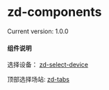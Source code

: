 
# zd-components
Current version: 1.0.0

#### 组件说明

选择设备： <a href="./components/selectDevice/readme.md">zd-select-device</a>


顶部选择场站: <a href="./components/tabs/readme.md">zd-tabs</a>